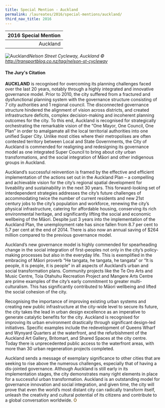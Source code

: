 ```yaml
---
title: Special Mention - Auckland
permalink: /laureates/2016/special-mentions/auckland/
third_nav_title: 2016
---
```


| 2016 Special Mention | 
|---:|
| Auckland | 

![Auckland](/images/special-mentions/auckland.jpg)_Nelson Street Cycleway, Auckland © http://transportblog.co.nz/tag/nelson-st-cycleway_

#### **The Jury's Citation**

**AUCKLAND** is recognised for overcoming its planning challenges faced over the last 20 years, notably through a highly integrated and innovative governance model. Prior to 2010, the city suffered from a fractured and dysfunctional planning system with the governance structure consisting of 7 city authorities and 1 regional council. The disconnected governance structure hindered the alignment of vision across districts, and created infrastructure deficits, complex decision-making and incoherent planning outcomes for the city. To this end, Auckland is recognised for strategically orchestrating the remarkable vision of the “One Mayor, One Council, One Plan” in order to amalgamate all the local territorial authorities into one unified Super City. Unlike most cities where their metropolises are often contested territory between Local and State Governments, the City of Auckland is commended for realigning and redesigning its governance model as one integrated Super Council to bring about city urban transformations, and the social integration of Māori and other indigenous groups in Auckland.

Auckland’s successful reinvention is framed by the effective and efficient implementation of the actions set out in the Auckland Plan – a compelling and achievable vision for the city’s regional spatial development for liveability and sustainability in the next 30 years. This forward-looking set of interdependent strategies addresses the city’s future challenges of accommodating twice the number of current residents and new 21st century jobs to the city’s population and workforce, renewing the city’s physical infrastructure, catering for affordable housing, conserving its rich environmental heritage, and significantly lifting the social and economic wellbeing of the Māori. Despite just 3 years into the implementation of the Auckland Plan, the unemployment rate has since fallen from 8.7 per cent to 5.7 per cent at the end of 2014. There is also now an annual saving of $264 million compared to the previous governance model.

Auckland’s new governance model is highly commended for spearheading change in the social integration of first-peoples not only in the city’s policy-making processes but also in the everyday life. This is exemplified in the embracing of Māori proverb “He tangata, he tangata, he tangata” or “It is people, it is people, it is people” in all aspects of Auckland’s urban and social transformation plans. Community projects like the Te Oro Arts and Music Centre, Toia Otahuhu Recreation Project and Mangere Arts Centre are prime examples of the city’s early commitment to greater multi-culturalism. This has significantly contributed to Māori wellbeing and lifted the social cohesion of the city.

Recognising the importance of improving existing urban systems and creating new public infrastructure at the city-wide level to secure its future, the city takes the lead in urban design excellence as an imperative to generate catalytic benefits for the city. Auckland is recognised for improving its urban environment drastically through significant design-led initiatives. Specific examples include the redevelopment of Queens Wharf and Wynyard Quarters at the waterfront, and the refurbishment of the Auckland Art Gallery, Britomart, and Shared Spaces at the city centre. Today there is unprecedented public access to the waterfront areas, with more than 30 urban regeneration projects completed.

Auckland sends a message of exemplary significance to other cities that are seeking to rise above the numerous challenges, especially that of having a dis-jointed governance. Although Auckland is still early in its implementation stages, the city demonstrates many right elements in place for a successful urban transformation. Auckland is an outstanding model for governance innovation and social integration, and given time, the city will prove that even the world’s most distant city can radically transform itself, unleash the creativity and cultural potential of its citizens and contribute to a global conversation worldwide. **<font color="#967942">O</font>**
